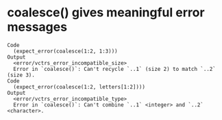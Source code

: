 # coalesce() gives meaningful error messages

    Code
      (expect_error(coalesce(1:2, 1:3)))
    Output
      <error/vctrs_error_incompatible_size>
      Error in `coalesce()`: Can't recycle `..1` (size 2) to match `..2` (size 3).
    Code
      (expect_error(coalesce(1:2, letters[1:2])))
    Output
      <error/vctrs_error_incompatible_type>
      Error in `coalesce()`: Can't combine `..1` <integer> and `..2` <character>.

